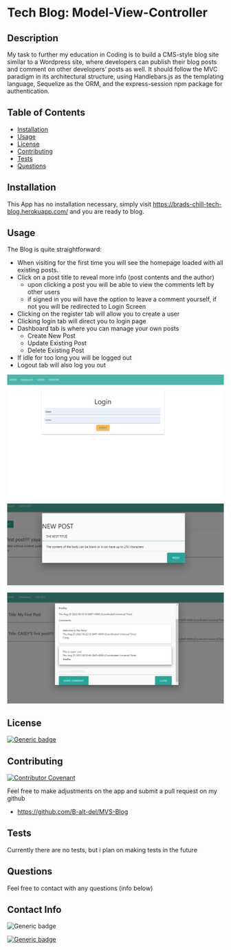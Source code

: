 
# Tech Blog: Model-View-Controller

## Description

My task to further my education in Coding is to build a CMS-style blog site similar to a Wordpress site, where developers can publish their blog posts and comment on other developers’ posts as well. It should follow the MVC paradigm in its architectural structure, using Handlebars.js as the templating language, Sequelize as the ORM, and the express-session npm package for authentication.

## Table of Contents 

- [Installation](#installation})
- [Usage](#usage})
- [License](#license)
- [Contributing](#contributing)
- [Tests](#tests)
- [Questions](#questions)

## Installation

This App has no installation necessary, simply visit https://brads-chill-tech-blog.herokuapp.com/ and you are ready to blog.

## Usage

The Blog is quite straightforward:

- When visiting for the first time you will see the homepage loaded with all existing posts.
- Click on a post title to reveal more info (post contents and the author)
    - upon clicking a post you will be able to view the comments left by other users
    - if signed in you will have the option to leave a comment yourself, if not you will be redirected to Login Screen
- Clicking on the register tab will allow you to create a user
- Clicking login tab will direct you to login page
- Dashboard tab is where you can manage your own posts
    - Create New Post
    - Update Existing Post
    - Delete Existing Post
- If idle for too long you will be logged out
- Logout tab will also log you out

![Login](/Assets/images/login.PNG)

![Creating a post](/Assets/images/post.PNG)

![Comments on post](/Assets/images/comments.PNG)

## License

[![Generic badge](https://img.shields.io/badge/License-TheUnlicense-<COLOR>.svg)](https://choosealicense.com/licenses/unlicense/)

## Contributing

[![Contributor Covenant](https://img.shields.io/badge/Contributor%20Covenant-2.1-4baaaa.svg)](code_of_conduct.md)

Feel free to make adjustments on the app and submit a pull request on my github  

- https://github.com/B-alt-del/MVS-Blog

## Tests

Currently there are no tests, but i plan on making tests in the future    

## Questions

Feel free to contact with any questions (info below)

## Contact Info

![Generic badge](https://img.shields.io/badge/Email-brad.schill.school@gmail.com-blue.svg)

[![Generic badge](https://img.shields.io/badge/Github-purple.svg)](https://github.com/B-alt-del/Express-Note-Taker)

